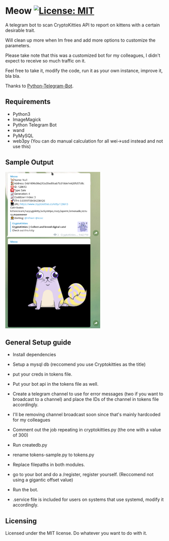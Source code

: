# Meow [![License: MIT](https://img.shields.io/badge/License-MIT-yellow.svg)](https://opensource.org/licenses/MIT)

A telegram bot to scan CryptoKitties API to report on kittens with a certain desirable trait.

Will clean up more when Im free and add more options to customize the parameters.

Please take note that this was a customized bot for my colleagues, I didn't expect to receive so much traffic on it.

Feel free to take it, modify the code, run it as your own instance, improve it, bla bla.

Thanks to [Python-Telegram-Bot](https://github.com/python-telegram-bot/python-telegram-bot).

## Requirements

* Python3
* ImageMagick
* Python Telegram Bot
* wand
* PyMySQL
* web3py (You can do manual calculation for all wei->usd instead and not use this)

## Sample Output
<img src="/github_images/catscreen.png" width="300">


## General Setup guide
* Install dependencies
* Setup a mysql db (reccomend you use Cryptokitties as the title)
* put your creds in tokens file.
* Put your bot api in the tokens file as well.
* Create a telegram channel to use for error messages (two if you want to broadcast to a channel) and place the IDs of the channel in tokens file accordingly.
* I'll be removing channel broadcast soon since that's mainly hardcoded for my colleagues
* Comment out the job repeating in cryptokitties.py (the one with a value of 300)
* Run createdb.py
* rename tokens-sample.py to tokens.py
* Replace filepaths in both modules.
* go to your bot and do a /register, register yourself. (Reccomend not using a gigantic offset value)
* Run the bot.

* .service file is included for users on systems that use systemd, modify it accordingly. 

## Licensing

Licensed under the MIT license. Do whatever you want to do with it.
